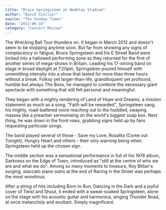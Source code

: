 ```yaml
---
title: "Bruce Springsteen at Wembley Stadium"
author: "David Sinclair"
source: "The Sunday Times"
date: "2013-06-16"
category: "Concert Review"
---
```


The Wrecking Ball Tour thunders on. It began in March 2012 and doesn't seem to be stopping anytime soon. But far from showing any signs of complacency or fatigue, Bruce Springsteen and his E Street Band were locked into a hallowed performing zone as they returned for the first of another series of mega-shows in Britain. Leading his 17-strong band on stage in broad daylight at 7.20pm, Springsteen poured himself with unremitting intensity into a show that lasted for more than three hours without a break. Folksy yet larger-than-life, grandiloquent yet profound, humble but always The Boss, he managed to combine the necessary giant spectacle with something that still felt personal and meaningful.

They began with a mighty rendering of Land of Hope and Dreams, a mission statement as much as a song. "Faith will be rewarded", Springsteen sang, his mighty, road-battered voice reaching out to the huddled, swaying masses like a preacher sermonising on the world's biggest soap box. Next thing, he was down in the front rows, grabbing signs held up by fans requesting particular songs.

The band played several of these - Save my Love, Rosalita (Come out Tonight), Hungry Heart and others - their only warning being when Springsteen held up the chosen sign.

The middle section was a sensational performance in full of his 1978 album, Darkness on the Edge of Town, introduced as "still at the centre of who we are and what we do". Among so many moments to treasure, Roy Bittan's surging, staccato piano outro at the end of Racing in the Street was perhaps the most wondrous.

After a string of hits including Born to Run, Dancing in the Dark and a joyful cover of Twist and Shout, it ended with a sweat-soaked Springsteen, alone on the stage with his acoustic guitar and harmonica, singing Thunder Road, at once melancholy and exultant. Simply magnificent.